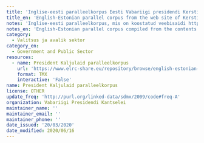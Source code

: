 ```yaml
---
title: 'Inglise-eesti paralleelkorpus Eesti Vabariigi presidendi Kersti Kaljulaidi veebisaidilt 2016-'
title_en: 'English-Estonian parallel corpus from the web site of Kersti Kaljulaid, President of the Republic of Estonia, 2016-'
notes: 'Inglise-eesti paralleelkorpus, mis on koostatud veebisaidi https://president.ee/et/ sisust'
notes_en: 'English-Estonian parallel corpus compiled from the contents of web site https://president.ee/en/'
category:
  - Valitsus ja avalik sektor
category_en:
  - Government and Public Sector
resources:
  - name: President Kaljulaid paralleelkorpus
    url: 'https://www.elrc-share.eu/repository/browse/english-estonian-parallel-corpus-from-the-web-site-of-kersti-kaljulaid-president-of-the-republic-of-estonia-2016-/2f92599ce67711e8b7d400155d026706d9ef557c39234e7cb0fbd4f4f7eb1cae/'
    format: TMX
    interactive: 'False'
name: President Kaljulaid paralleelkorpus
license: OTHER
update_freq: 'http://purl.org/linked-data/sdmx/2009/code#freq-A'
organization: Vabariigi Presidendi Kantselei
maintainer_name: ''
maintainer_email: ''
maintainer_phone: ''
date_issued: '20/03/2020'
date_modified: 2020/06/16
---
```

